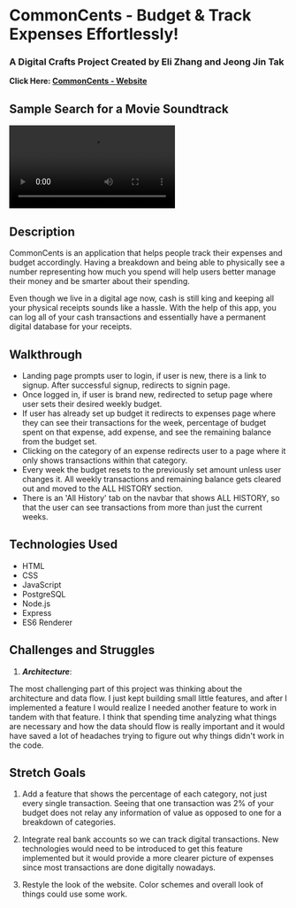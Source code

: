 # CommonCents - Budget & Track Expenses Effortlessly!

### A Digital Crafts Project Created by Eli Zhang and Jeong Jin Tak

**Click Here: [CommonCents - Website](http://ec2-3-19-73-90.us-east-2.compute.amazonaws.com//)**


## Sample Search for a Movie Soundtrack

![](./videos/cc.mp4)

## Description

CommonCents is an application that helps people track their expenses and budget accordingly. Having a breakdown and being able to physically see a number representing how much you spend will help users better manage their money and be smarter about their spending.

Even though we live in a digital age now, cash is still king and keeping all your physical receipts sounds like a hassle. With the help of this app, you can log all of your cash transactions and essentially have a permanent digital database for your receipts. 

## Walkthrough

* Landing page prompts user to login, if user is new, there is a link to signup. After successful signup, redirects to signin page.
* Once logged in, if user is brand new, redirected to setup page where user sets their desired weekly budget.
* If user has already set up budget it redirects to expenses page where they can see their transactions for the week, percentage of budget spent on that expense, add expense, and see the remaining balance from the budget set.
* Clicking on the category of an expense redirects user to a page where it only shows transactions within that category.
* Every week the budget resets to the previously set amount unless user changes it. All weekly transactions and remaining balance gets cleared out and moved to the ALL HISTORY section.
* There is an 'All History' tab on the navbar that shows ALL HISTORY, so that the user can see transactions from more than just the current weeks.

## Technologies Used

* HTML
* CSS
* JavaScript
* PostgreSQL
* Node.js
* Express
* ES6 Renderer

## Challenges and Struggles

1. ***Architecture***:

The most challenging part of this project was thinking about the architecture and data flow. I just kept building small little features, and after I implemented a feature I would realize I needed another feature to work in tandem with that feature. I think that spending time analyzing what things are necessary and how the data should flow is really important and it would have saved a lot of headaches trying to figure out why things didn't work in the code. 

## Stretch Goals

1. Add a feature that shows the percentage of each category, not just every single transaction. Seeing that one transaction was 2% of your budget does not relay any information of value as opposed to one for a breakdown of categories.

2. Integrate real bank accounts so we can track digital transactions. New technologies would need to be introduced to get this feature implemented but it would provide a more clearer picture of expenses since most transactions are done digitally nowadays.

3. Restyle the look of the website. Color schemes and overall look of things could use some work.